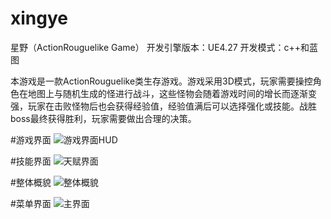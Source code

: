 # xingye
星野（ActionRouguelike Game）
开发引擎版本：UE4.27
开发模式：c++和蓝图

本游戏是一款ActionRouguelike类生存游戏。游戏采用3D模式，玩家需要操控角色在地图上与随机生成的怪进行战斗，这些怪物会随着游戏时间的增长而逐渐变强，玩家在击败怪物后也会获得经验值，经验值满后可以选择强化或技能。战胜boss最终获得胜利，玩家需要做出合理的决策。

#游戏界面
![游戏界面HUD](https://user-images.githubusercontent.com/88623915/222966140-4caed506-7b16-4a9b-b364-4b57a0e55599.png)

#技能界面
![天赋界面](https://user-images.githubusercontent.com/88623915/222966253-8685ce5a-51bb-4ec1-8c92-22f863c10341.png)

#整体概貌
![整体概貌](https://user-images.githubusercontent.com/88623915/222966281-b80c1a6c-46e2-4e9c-a354-956d37d1cb30.png)

#菜单界面
![主界面](https://user-images.githubusercontent.com/88623915/222966291-13001eb5-cb12-41a4-9280-8a22470cc839.png)
